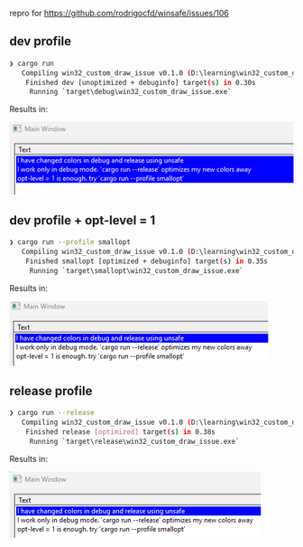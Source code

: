 repro for https://github.com/rodrigocfd/winsafe/issues/106

## dev profile

```sh
❯ cargo run
   Compiling win32_custom_draw_issue v0.1.0 (D:\learning\win32_custom_draw_issue)
    Finished dev [unoptimized + debuginfo] target(s) in 0.30s
     Running `target\debug\win32_custom_draw_issue.exe`
```

Results in:

![debug](./screenshots/debug.png)

## dev profile + opt-level = 1

```sh
❯ cargo run --profile smallopt
   Compiling win32_custom_draw_issue v0.1.0 (D:\learning\win32_custom_draw_issue)
    Finished smallopt [optimized + debuginfo] target(s) in 0.35s
     Running `target\smallopt\win32_custom_draw_issue.exe`
```

Results in:

![smallopts](./screenshots/smallopts.png)

## release profile

```sh
❯ cargo run --release
   Compiling win32_custom_draw_issue v0.1.0 (D:\learning\win32_custom_draw_issue)
    Finished release [optimized] target(s) in 0.38s
     Running `target\release\win32_custom_draw_issue.exe`
```

Results in:

![release](./screenshots/release.png)
